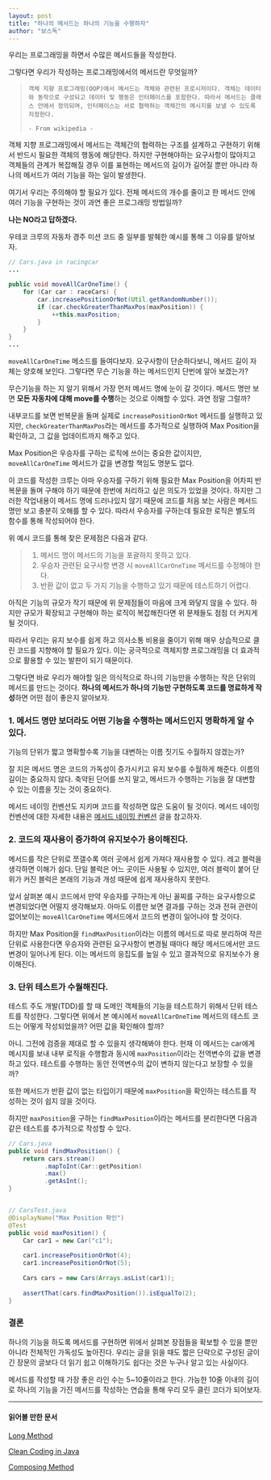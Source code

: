 ```yaml
---
layout: post
title: "하나의 메서드는 하나의 기능을 수행하자"
author: "보스독"
---
```




우리는 프로그래밍을 하면서 수많은 메서드들을 작성한다. 

그렇다면 우리가 작성하는 프로그래밍에서의 메서드란 무엇일까? 

> ```
> 객체 지향 프로그래밍(OOP)에서 메서드는 객체와 관련된 프로시저이다. 객체는 데이터와 동작으로 구성되고 데이터 및 행동은 인터페이스를 포함한다. 따라서 메서드는 클래스 안에서 정의되며, 인터페이스는 서로 협력하는 객체간의 메시지를 보낼 수 있도록 지정한다.
> 
> - From wikipedia - 
> ```

객체 지향 프로그래밍에서 메서드는 객체간의 협력하는 구조를 설계하고 구현하기 위해서 반드시 필요한 객체의 행동에 해당한다. 하지만 구현해야하는 요구사항이 많아지고 객체들의 관계가 복잡해질 경우 이를 표현하는 메서드의 길이가 길어질 뿐만 아니라 하나의 메서드가 여러 기능을 하는 일이 발생한다.

여기서 우리는 주의해야 할 필요가 있다. 전체 메서드의 개수를 줄이고 한 메서드 안에 여러 기능을 구현하는 것이 과연 좋은 프로그래밍 방법일까?

**나는 NO라고 답하겠다.**

우테코 크루의 자동차 경주 미션 코드 중 일부를 발췌한 예시를 통해 그 이유를 알아보자. 

```java
// Cars.java in racingcar
...

public void moveAllCarOneTime() {
    for (Car car : raceCars) {
        car.increasePositionOrNot(Util.getRandomNumber());
        if (car.checkGreaterThanMaxPos(maxPosition)) {
            ++this.maxPosition;
        }
    }
}
...
```

 `moveAllCarOneTime` 메소드를 들여다보자. 요구사항이 단순하다보니, 메서드 길이 자체는 양호해 보인다. 그렇다면 무슨 기능을 하는 메서드인지 단번에 알아 보겠는가?

무슨기능을 하는 지 알기 위해서 가장 먼저 메서드 명에 눈이 갈 것이다. 메서드 명만 보면 **모든 자동차에 대해 move를 수행**하는 것으로 이해할 수 있다. 과연 정말 그럴까?

내부코드를 보면 반복문을 돌며 실제로 `increasePositionOrNot` 메서드를 실행하고 있지만, `checkGreaterThanMaxPos`라는 메서드를 추가적으로 실행하여 Max Position을 확인하고, 그 값을 업데이트까지 해주고 있다.

Max Position은 우승자를 구하는 로직에 쓰이는 중요한 값이지만, `moveAllCarOneTime` 메서드가 값을 변경할 책임도 명분도 없다.

이 코드를 작성한 크루는 아마 우승자를 구하기 위해 필요한 Max Position을  어차피 반복문을 돌며 구해야 하기 때문에 한번에 처리하고 싶은 의도가 있었을 것이다. 하지만 그러한 작업내용이 메서드 명에 드러나있지 않기 때문에 코드를 처음 보는 사람은 메서드 명만 보고 충분히 오해를 할 수 있다. 따라서 우승자를 구하는데 필요한 로직은 별도의 함수를 통해 작성되어야 한다.

위 예시 코드를 통해 찾은 문제점은 다음과 같다.

> 1. 메서드 명이 메서드의 기능을 포괄하지 못하고 있다.
> 2. 우승자 관련된 요구사항 변경 시  `moveAllCarOneTime`  메서드를 수정해야 한다.
> 3. 반환 값이 없고 두 가지 기능을 수행하고 있기 때문에 테스트하기 어렵다. 

아직은 기능의 규모가 작기 때문에 위 문제점들이 마음에 크게 와닿지 않을 수 있다. 하지만 규모가 확장되고 구현해야 하는 로직이 복잡해진다면 위 문제들도 점점 더 커지게 될 것이다.

따라서 우리는 유지 보수를 쉽게 하고 의사소통 비용을 줄이기 위해 매우 상습적으로 클린 코드를 지향해야 할 필요가 있다. 이는 궁극적으로 객체지향 프로그래밍을 더 효과적으로 활용할 수 있는 발판이 되기 때문이다.

그렇다면 바로 우리가 해야할 일은 의식적으로 하나의 기능만을 수행하는 작은 단위의 메서드를 만드는 것이다. **하나의 메서드가 하나의 기능만 구현하도록 코드를 명료하게 작성**하면 어떤 점이 좋은지 알아보자.



### 1. 메서드 명만 보더라도 어떤 기능을 수행하는 메서드인지 명확하게 알 수 있다.

기능의 단위가 짧고 명확할수록 기능을 대변하는 이름 짓기도 수월하지 않겠는가?

잘 지은 메서드 명은 코드의 가독성이 증가시키고 유지 보수를 수월하게 해준다. 이름의 길이는 중요하지 않다. 축약된 단어를 쓰지 말고, 메서드가 수행하는 기능을 잘 대변할 수 있는 이름을 짓는 것이 중요하다.

메서드 네이밍 컨벤션도 지키며 코드를 작성하면 많은 도움이 될 것이다. 메서드 네이밍 컨벤션에 대한 자세한 내용은 [메서드 네이밍 컨벤션](https://woowacourse.github.io/review/2020-04-26/Method-Naming) 글을 참고하자.



### 2. 코드의 재사용이 증가하여 유지보수가 용이해진다.

메서드를 작은 단위로 쪼갤수록 여러 곳에서 쉽게 가져다 재사용할 수 있다. 레고 블럭을 생각하면 이해가 쉽다. 단일 블럭은 어느 곳이든 사용될 수 있지만, 여러 블럭이 붙어 단위가 커진 블럭은 본래의 기능과 개성 때문에 쉽게 재사용하지 못한다. 

앞서 살펴본 예시 코드에서 만약 우승자를 구하는게 아닌 꼴찌를 구하는 요구사항으로 변경되었다면 어떨지 생각해보자. 아마도 이름만 보면 결과를 구하는 것과 전혀 관련이 없어보이는  `moveAllCarOneTime` 메서드에서 코드의 변경이 일어나야 할 것이다.

하지만 Max Position을 `findMaxPosition`이라는 이름의 메서드로 따로 분리하여 작은 단위로 사용한다면 우승자와 관련된 요구사항이 변경될 때마다 해당 메서드에서만 코드 변경이 일어나게 된다. 이는 메서드의 응집도를 높일 수 있고 결과적으로 유지보수가 용이해진다.



### 3. 단위 테스트가 수월해진다.

테스트 주도 개발(TDD)를 할 때 도메인 객체들의 기능을 테스트하기 위해서 단위 테스트를 작성한다. 그렇다면 위에서 본 예시에서  `moveAllCarOneTime` 메서드의 테스트 코드는 어떻게 작성되었을까? 어떤 값을 확인해야 할까?

아니. 그전에 검증을 제대로 할 수 있을지 생각해봐야 한다. 현재 이 메서드는 car에게 메시지를 보내 내부 로직을 수행함과 동시에 `maxPosition`이라는 전역변수의 값을 변경하고 있다. 테스트를 수행하는 동안 전역변수의 값이 변하지 않는다고 보장할 수 있을까? 

또한 메서드가 반환 값이 없는 타입이기 때문에 `maxPosition`을 확인하는 테스트를 작성하는 것이 쉽지 않을 것이다. 

하지만 `maxPosition`을 구하는 `findMaxPosition`이라는 메서드를 분리한다면 다음과 같은 테스트를 추가적으로 작성할 수 있다.

``` java
// Cars.java
public void findMaxPosition() {
    return cars.stream()
          .mapToInt(Car::getPosition)
          .max()
          .getAsInt();
}


// CarsTest.java
@DisplayName("Max Position 확인")
@Test
public void maxPosition() {
    Car car1 = new Car("c1");
  
    car1.increasePositionOrNot(4);
    car1.increasePositionOrNot(5);
  
    Cars cars = new Cars(Arrays.asList(car1));
  
    assertThat(cars.findMaxPosition()).isEqualTo(2);
}
```



### 결론 

하나의 기능을 하도록 메서드를 구현하면 위에서 살펴본 장점들을 확보할 수 있을 뿐만 아니라 전체적인 가독성도 높아진다. 우리는 글을 읽을 때도 짧은 단락으로 구성된 글이 긴 장문의 글보다 더 읽기 쉽고 이해하기도 쉽다는 것은 누구나 알고 있는 사실이다.

메서드를 작성할 때 가장 좋은 라인 수는 5~10줄이라고 한다. 가능한 10줄 이내의 길이로 하나의 기능을 가진 메서드를 작성하는 연습을 통해 우리 모두 클린 코더가 되어보자.

---

#### 읽어볼 만한 문서

[Long Method](https://refactoring.guru/smells/long-method)

[Clean Coding in Java](https://www.baeldung.com/java-clean-code)

[Composing Method](https://refactoring.guru/extract-method)

